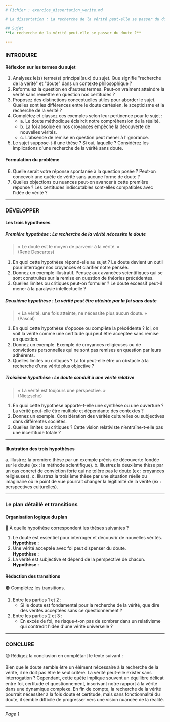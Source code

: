 ```yaml
---
# Fichier : exercice_dissertation_verite.md

# La dissertation : La recherche de la vérité peut-elle se passer du doute ?

## Sujet
**La recherche de la vérité peut-elle se passer du doute ?**

---
```


### INTRODUIRE

#### Réflexion sur les termes du sujet

1. Analysez le(s) terme(s) principal(aux) du sujet. Que signifie "recherche de la vérité" et "doute" dans un contexte philosophique ?
2. Reformulez la question en d'autres termes. Peut-on vraiment atteindre la vérité sans remettre en question nos certitudes ?
3. Proposez des distinctions conceptuelles utiles pour aborder le sujet. Quelles sont les différences entre le doute cartésien, le scepticisme et la recherche de la vérité ?
4. Complétez et classez ces exemples selon leur pertinence pour le sujet :
   - a. Le doute méthodique éclaircit notre compréhension de la réalité.
   - b. La foi absolue en nos croyances empêche la découverte de nouvelles vérités.
   - c. L'absence de remise en question peut mener à l'ignorance.
5. Le sujet suppose-t-il une thèse ? Si oui, laquelle ? Considérez les implications d'une recherche de la vérité sans doute.

#### Formulation du problème

6. Quelle serait votre réponse spontanée à la question posée ? Peut-on concevoir une quête de vérité sans aucune forme de doute ?
7. Quelles objections ou nuances peut-on avancer à cette première réponse ? Les certitudes indiscutables sont-elles compatibles avec l'idée de vérité ?

---

### DÉVELOPPER

#### Les trois hypothèses

##### Première hypothèse : La recherche de la vérité nécessite le doute

> « Le doute est le moyen de parvenir à la vérité. »  
> (René Descartes)

1. En quoi cette hypothèse répond-elle au sujet ? Le doute devient un outil pour interroger nos croyances et clarifier notre pensée.
2. Donnez un exemple illustratif. Pensez aux avancées scientifiques qui se sont construites sur la remise en question de théories précédentes.
3. Quelles limites ou critiques peut-on formuler ? Le doute excessif peut-il mener à la paralysie intellectuelle ?

##### Deuxième hypothèse : La vérité peut être atteinte par la foi sans doute

> « La vérité, une fois atteinte, ne nécessite plus aucun doute. »  
> (Pascal)

1. En quoi cette hypothèse s'oppose ou complète la précédente ? Ici, on voit la vérité comme une certitude qui peut être acceptée sans remise en question.
2. Donnez un exemple. Exemple de croyances religieuses ou de convictions personnelles qui ne sont pas remises en question par leurs adhérents.
3. Quelles limites ou critiques ? La foi peut-elle être un obstacle à la recherche d'une vérité plus objective ?

##### Troisième hypothèse : Le doute conduit à une vérité relative

> « La vérité est toujours une perspective. »  
> (Nietzsche)

1. En quoi cette hypothèse apporte-t-elle une synthèse ou une ouverture ? La vérité peut-elle être multiple et dépendante des contextes ?
2. Donnez un exemple. Considération des vérités culturelles ou subjectives dans différentes sociétés.
3. Quelles limites ou critiques ? Cette vision relativiste n’entraîne-t-elle pas une incertitude totale ?

---

#### Illustration des trois hypothèses

a. Illustrez la première thèse par un exemple précis de découverte fondée sur le doute (ex : la méthode scientifique).
b. Illustrez la deuxième thèse par un cas concret de conviction forte qui ne tolère pas le doute (ex : croyances religieuses).
c. Illustrez la troisième thèse par une situation réelle ou imaginaire où le point de vue pourrait changer la légitimité de la vérité (ex : perspectives culturelles).

---

### Le plan détaillé et transitions

#### Organisation logique du plan

🔴 À quelle hypothèse correspondent les thèses suivantes ?

1. Le doute est essentiel pour interroger et découvrir de nouvelles vérités.  
   **Hypothèse :**
2. Une vérité acceptée avec foi peut dispenser du doute.  
   **Hypothèse :**
3. La vérité est subjective et dépend de la perspective de chacun.  
   **Hypothèse :**

#### Rédaction des transitions

🟠 Complétez les transitions.

1. Entre les parties 1 et 2 :  
   - Si le doute est fondamental pour la recherche de la vérité, que dire des vérités acceptées sans ce questionnement ?
2. Entre les parties 2 et 3 :  
   - En excès de foi, ne risque-t-on pas de sombrer dans un relativisme qui contredit l'idée d'une vérité universelle ?

---

### CONCLURE

🟡 Rédigez la conclusion en complétant le texte suivant :

Bien que le doute semble être un élément nécessaire à la recherche de la vérité, il ne doit pas être le seul critère. La vérité peut-elle exister sans interrogation ? Cependant, cette quête implique souvent un équilibre délicat entre foi, certitude et questionnement, inscrivant notre rapport à la vérité dans une dynamique complexe. En fin de compte, la recherche de la vérité pourrait nécessiter à la fois doute et certitude, mais sans fonctionnalité du doute, il semble difficile de progresser vers une vision nuancée de la réalité.

--- 

*Page 1*